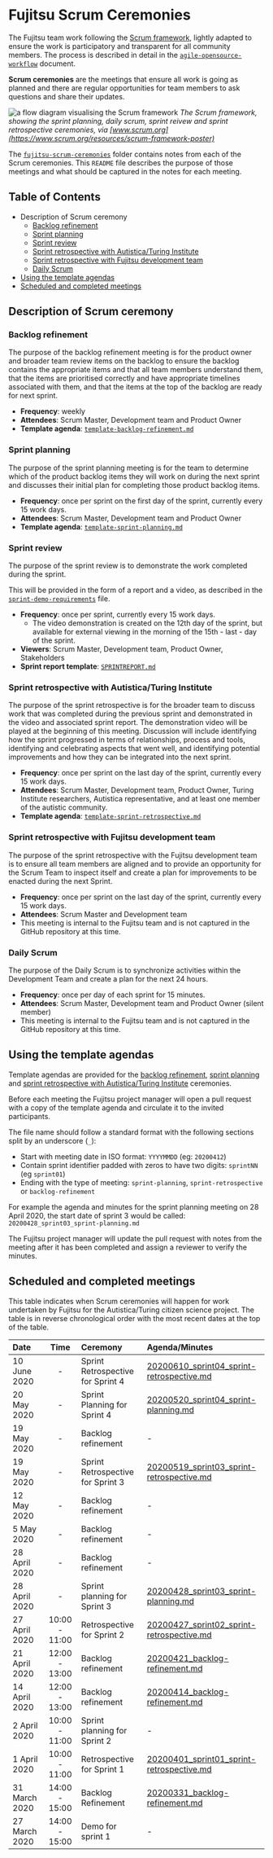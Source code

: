# Fujitsu Scrum Ceremonies

The Fujitsu team work following the [Scrum framework](https://www.scrum.org/resources/what-is-scrum), lightly adapted to ensure the work is participatory and transparent for all community members.
The process is described in detail in the [`agile-opensource-workflow`](/project-management/agile-opensource-workflow.md) document.

**Scrum ceremonies** are the meetings that ensure all work is going as planned and there are regular opportunities for team members to ask questions and share their updates.

![a flow diagram visualising the Scrum framework](https://scrumorg-website-prod.s3.amazonaws.com/drupal/inline-images/2017-05/ScrumFrameworkTest.png)
*The Scrum framework, showing the sprint planning, daily scrum, sprint reivew and sprint retrospective ceremonies, via [www.scrum.org](https://www.scrum.org/resources/scrum-framework-poster)*

The [`fujitsu-scrum-ceremonies`](/project-management/fujitsu-scrum-ceremonies) folder contains notes from each of the Scrum ceremonies.
This `README` file describes the purpose of those meetings and what should be captured in the notes for each meeting.

## Table of Contents

* Description of Scrum ceremony
  * [Backlog refinement](#backlog-refinement)
  * [Sprint planning](#sprint-planning)
  * [Sprint review](#sprint-review)
  * [Sprint retrospective with Autistica/Turing Institute](#sprint-retrospective-with-autisticaturing-institute)
  * [Sprint retrospective with Fujitsu development team](#sprint-retrospective-with-fujitsu-development-team)
  * [Daily Scrum](#daily-scrum)
* [Using the template agendas](#using-the-template-agendas)
* [Scheduled and completed meetings](#scheduled-and-completed-meetings)

## Description of Scrum ceremony

### Backlog refinement

The purpose of the backlog refinement meeting is for the product owner and broader team review items on the backlog to ensure the backlog contains the appropriate items and that all team members understand them, that the items are prioritised correctly and have appropriate timelines associated with them, and that the items at the top of the backlog are ready for next sprint.

* **Frequency**: weekly
* **Attendees**: Scrum Master, Development team and Product Owner
* **Template agenda**: [`template-backlog-refinement.md`](template-backlog-refinement.md)

### Sprint planning

The purpose of the sprint planning meeting is for the team to determine which of the product backlog items they will work on during the next sprint and discusses their initial plan for completing those product backlog items.

* **Frequency**: once per sprint on the first day of the sprint, currently every 15 work days.
* **Attendees**: Scrum Master, Development team and Product Owner
* **Template agenda**: [`template-sprint-planning.md`](template-sprint-planning.md)

### Sprint review

The purpose of the sprint review is to demonstrate the work completed during the sprint.

This will be provided in the form of a report and a video, as described in the [`sprint-demo-requirements`](/project-management/sprint-demo-requirements.md) file.

* **Frequency**: once per sprint, currently every 15 work days.
  * The video demonstration is created on the 12th day of the sprint, but available for external viewing in the morning of the 15th - last - day of the sprint.
* **Viewers**: Scrum Master, Development team, Product Owner, Stakeholders
* **Sprint report template**: [`SPRINTREPORT.md`](/SPRINTREPORT.md)

### Sprint retrospective with Autistica/Turing Institute

The purpose of the sprint retrospective is for the broader team to discuss work that was completed during the previous sprint and demonstrated in the video and associated sprint report.
The demonstration video will be played at the beginning of this meeting.
Discussion will include identifying how the sprint progressed in terms of relationships, process and tools, identifying and celebrating aspects that went well, and identifying potential improvements and how they can be integrated into the next sprint.

* **Frequency**: once per sprint on the last day of the sprint, currently every 15 work days.
* **Attendees**: Scrum Master, Development team, Product Owner, Turing Institute researchers, Autistica representative, and at least one member of the autistic community.
* **Template agenda**: [`template-sprint-retrospective.md`](template-sprint-retrospective.md)

### Sprint retrospective with Fujitsu development team

The purpose of the sprint retrospective with the Fujitsu development team is to ensure all team members are aligned and to provide an opportunity for the Scrum Team to inspect itself and create a plan for improvements to be enacted during the next Sprint.

* **Frequency**: once per sprint on the last day of the sprint, currently every 15 work days.
* **Attendees**: Scrum Master and Development team
* This meeting is internal to the Fujitsu team and is not captured in the GitHub repository at this time.

### Daily Scrum

The purpose of the Daily Scrum is to synchronize activities within the Development Team and create a plan for the next 24 hours.

* **Frequency**: once per day of each sprint for 15 minutes.
* **Attendees**: Scrum Master, Development team and Product Owner (silent member)
* This meeting is internal to the Fujitsu team and is not captured in the GitHub repository at this time.

## Using the template agendas

Template agendas are provided for the [backlog refinement](#backlog-refinement), [sprint planning](#sprint-planning) and [sprint retrospective with Autistica/Turing Institute](#sprint-retrospective-with-autisticaturing-institute) ceremonies.

Before each meeting the Fujitsu project manager will open a pull request with a copy of the template agenda and circulate it to the invited participants.

The file name should follow a standard format with the following sections split by an underscore (`_`):

* Start with meeting date in ISO format: `YYYYMMDD` (eg: `20200412`)
* Contain sprint identifier padded with zeros to have two digits: `sprintNN` (eg `sprint01`)
* Ending with the type of meeting: `sprint-planning`, `sprint-retrospective` or `backlog-refinement`

For example the agenda and minutes for the sprint planning meeting on 28 April 2020, the start date of sprint 3 would be called: `20200428_sprint03_sprint-planning.md`

The Fujitsu project manager will update the pull request with notes from the meeting after it has been completed and assign a reviewer to verify the minutes.

## Scheduled and completed meetings

This table indicates when Scrum ceremonies will happen for work undertaken by Fujitsu for the Autistica/Turing citizen science project.
The table is in reverse chronological order with the most recent dates at the top of the table.

|Date           | Time | Ceremony | Agenda/Minutes |
|:--------------|:----:|:---------|:---------------|
| 10 June 2020  | - | Sprint Retrospective for Sprint 4 | [20200610_sprint04_sprint-retrospective.md](agendas-and-minutes/20200610_sprint04_sprint-retrospective.md) |
| 20 May 2020   | - | Sprint Planning for Sprint 4 | [20200520_sprint04_sprint-planning.md](agendas-and-minutes/20200520_sprint04_sprint-planning.md) |
| 19 May 2020   | - | Backlog refinement | - |
| 19 May 2020   | - | Sprint Retrospective for Sprint 3 | [20200519_sprint03_sprint-retrospective.md](agendas-and-minutes/20200519_sprint03_sprint-retrospective.md) |
| 12 May 2020   | - | Backlog refinement | - |
| 5 May 2020    | - | Backlog refinement | - |
| 28 April 2020 | - | Backlog refinement | - |
| 28 April 2020 | -  | Sprint planning for Sprint 3 | [20200428_sprint03_sprint-planning.md](agendas-and-minutes/20200428_sprint03_sprint-planning.md) |
| 27 April 2020 | 10:00 - 11:00 | Retrospective for Sprint 2 | [20200427_sprint02_sprint-retrospective.md](agendas-and-minutes/20200427_sprint02_sprint-retrospective.md) |
| 21 April 2020 | 12:00 - 13:00 | Backlog refinement | [20200421_backlog-refinement.md](agendas-and-minutes/20200421-backlog-refinement.md) |
| 14 April 2020 | 12:00 - 13:00 | Backlog refinement | [20200414_backlog-refinement.md](agendas-and-minutes/20200414-backlog-refinement.md) |
| 2 April 2020  | 10:00 - 11:00 | Sprint planning for Sprint 2 | - |
| 1 April 2020  | 10:00 - 11:00 | Retrospective for Sprint 1 | [20200401_sprint01_sprint-retrospective.md](agendas-and-minutes/20200401_sprint01_sprint-retrospective.md) |
| 31 March 2020 | 14:00 - 15:00 | Backlog Refinement | [20200331_backlog-refinement.md](agendas-and-minutes/20200331_backlog-refinement.md) |
| 27 March 2020 | 14:00 - 15:00 | Demo for sprint 1 | - |
